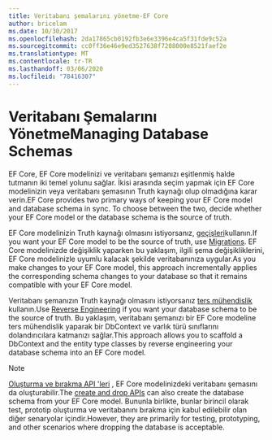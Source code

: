 ```yaml
---
title: Veritabanı şemalarını yönetme-EF Core
author: bricelam
ms.date: 10/30/2017
ms.openlocfilehash: 2da17865cb0192fb3e6e3396e4ca5f31fde9c52a
ms.sourcegitcommit: cc0ff36e46e9ed3527638f7208000e8521faef2e
ms.translationtype: MT
ms.contentlocale: tr-TR
ms.lasthandoff: 03/06/2020
ms.locfileid: "78416307"
---
```

# <a name="managing-database-schemas"></a><span data-ttu-id="ee7f0-102">Veritabanı Şemalarını Yönetme</span><span class="sxs-lookup"><span data-stu-id="ee7f0-102">Managing Database Schemas</span></span>

<span data-ttu-id="ee7f0-103">EF Core, EF Core modelinizi ve veritabanı şemanızı eşitlenmiş halde tutmanın iki temel yolunu sağlar. İkisi arasında seçim yapmak için EF Core modelinizin veya veritabanı şemasının Truth kaynağı olup olmadığına karar verin.</span><span class="sxs-lookup"><span data-stu-id="ee7f0-103">EF Core provides two primary ways of keeping your EF Core model and database schema in sync. To choose between the two, decide whether your EF Core model or the database schema is the source of truth.</span></span>

<span data-ttu-id="ee7f0-104">EF Core modelinizin Truth kaynağı olmasını istiyorsanız, [geçişleri][1]kullanın.</span><span class="sxs-lookup"><span data-stu-id="ee7f0-104">If you want your EF Core model to be the source of truth, use [Migrations][1].</span></span> <span data-ttu-id="ee7f0-105">EF Core modelinizde değişiklik yaparken bu yaklaşım, ilgili şema değişikliklerini, EF Core modelinizle uyumlu kalacak şekilde veritabanınıza uygular.</span><span class="sxs-lookup"><span data-stu-id="ee7f0-105">As you make changes to your EF Core model, this approach incrementally applies the corresponding schema changes to your database so that it remains compatible with your EF Core model.</span></span>

<span data-ttu-id="ee7f0-106">Veritabanı şemanızın Truth kaynağı olmasını istiyorsanız [ters mühendislik][2] kullanın.</span><span class="sxs-lookup"><span data-stu-id="ee7f0-106">Use [Reverse Engineering][2] if you want your database schema to be the source of truth.</span></span> <span data-ttu-id="ee7f0-107">Bu yaklaşım, veritabanı şemanızı bir EF Core modeline ters mühendislik yaparak bir DbContext ve varlık türü sınıflarını dolandırıcılara katmanızı sağlar.</span><span class="sxs-lookup"><span data-stu-id="ee7f0-107">This approach allows you to scaffold a DbContext and the entity type classes by reverse engineering your database schema into an EF Core model.</span></span>

> [!NOTE]
> <span data-ttu-id="ee7f0-108">[Oluşturma ve bırakma API 'leri][3] , EF Core modelinizdeki veritabanı şemasını da oluşturabilir.</span><span class="sxs-lookup"><span data-stu-id="ee7f0-108">The [create and drop APIs][3] can also create the database schema from your EF Core model.</span></span> <span data-ttu-id="ee7f0-109">Bununla birlikte, bunlar birincil olarak test, prototip oluşturma ve veritabanını bırakma için kabul edilebilir olan diğer senaryolar içindir.</span><span class="sxs-lookup"><span data-stu-id="ee7f0-109">However, they are primarily for testing, prototyping, and other scenarios where dropping the database is acceptable.</span></span>


  [1]: migrations/index.md
  [2]: scaffolding.md
  [3]: ensure-created.md
